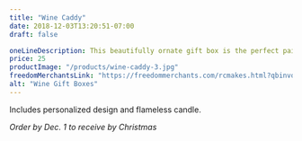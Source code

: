 ```yaml
---
title: "Wine Caddy"
date: 2018-12-03T13:20:51-07:00
draft: false

oneLineDescription: This beautifully ornate gift box is the perfect pairing for gifting wine
price: 25
productImage: "/products/wine-caddy-3.jpg"
freedomMerchantsLink: "https://freedommerchants.com/rcmakes.html?qbinvoice=true&invoicenum=------&amt=20&desc=Wine%20Box"
alt: "Wine Gift Boxes"
---
```


Includes personalized design and flameless candle.

*Order by Dec. 1 to receive by Christmas*